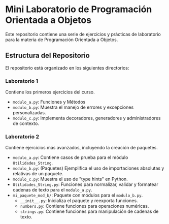 # Mini Laboratorio de Programación Orientada a Objetos

Este repositorio contiene una serie de ejercicios y prácticas de laboratorio para la materia de Programación Orientada a Objetos.

## Estructura del Repositorio

El repositorio está organizado en los siguientes directorios:

### Laboratorio 1

Contiene los primeros ejercicios del curso.

*   `modulo_a.py`: Funciones y Métodos
*   `modulo_b.py`: Muestra el manejo de errores y excepciones personalizadas.
*   `modulo_c.py`: Implementa decoradores, generadores y administradores de contexto.

### Laboratorio 2

Contiene ejercicios más avanzados, incluyendo la creación de paquetes.

*   `modulo_a.py`: Contiene casos de prueba para el módulo `Utilidades_String`.
*   `modulo_b.py`: (Paquetes) Ejemplifica el uso de importaciones absolutas y relativas de un paquete.
*   `modulo_c.py`: Muestra el uso de "type hints" en Python.
*   `Utilidades_String.py`: Funciones para normalizar, validar y formatear cadenas de texto para el `modulo_a.py`.
*   `mi_paquete_mod_b/`: Paquete con módulos para el `modulo_b.py`.
    *   `__init__.py`: Inicializa el paquete y reexporta funciones.
    *   `numbers.py`: Contiene funciones para operaciones numéricas.
    *   `strings.py`: Contiene funciones para manipulación de cadenas de texto.
